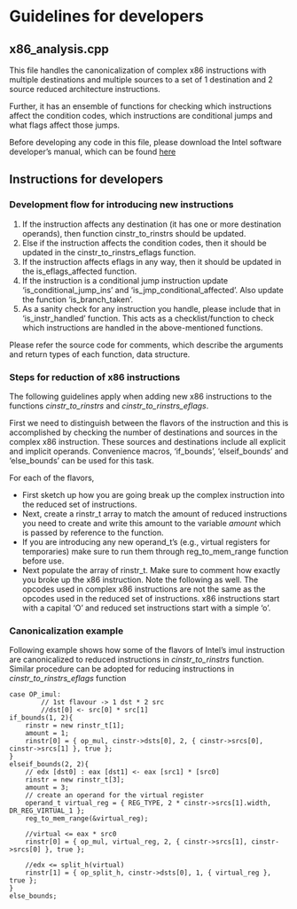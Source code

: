 Guidelines for developers
========================
x86_analysis.cpp
----------------

This file handles the canonicalization of complex x86 instructions with multiple destinations and multiple sources to a set of 1 destination and 2 source reduced architecture instructions.

Further, it has an ensemble of functions for checking which instructions affect the condition codes, which instructions are conditional jumps and what flags affect those jumps.

Before developing any code in this file, please download the Intel software developer’s manual, which can be found [here](http://www.intel.com/content/dam/www/public/us/en/documents/manuals/64-ia-32-architectures-software-developer-instruction-set-reference-manual-325383.pdf)

## Instructions for developers


### Development flow for introducing new instructions

1.	If the instruction affects any destination (it has one or more destination operands), then function cinstr_to_rinstrs should be updated.
2.	Else if the instruction affects the condition codes, then it should be updated in the cinstr_to_rinstrs_eflags function.
3.	If the instruction affects eflags in any way, then it should be updated in the is_eflags_affected function.
4.	If the instruction is a conditional jump instruction update ‘is_conditional_jump_ins’ and ‘is_jmp_conditional_affected’. Also update the function ‘is_branch_taken’.
10.	As a sanity check for any instruction you handle, please include that in ‘is_instr_handled’ function. This acts as a checklist/function to check which instructions are handled in the above-mentioned functions.

Please refer the source code for comments, which describe the arguments and return types of each function, data structure.

### Steps for reduction of x86 instructions

The following guidelines apply when adding new x86 instructions to the functions *cinstr_to_rinstrs* and *cinstr_to_rinstrs_eflags*. 

First we need to distinguish between the flavors of the instruction and this is accomplished by checking the number of destinations and sources in the complex x86 instruction. These sources and destinations include all explicit and implicit operands. Convenience macros, ‘if_bounds’, ‘elseif_bounds’ and ‘else_bounds’ can be used for this task.

For each of the flavors,
*	First sketch up how you are going break up the complex instruction into the reduced set of instructions.
*	Next, create a rinstr_t array to match the amount of reduced instructions you need to create and write this amount to the variable *amount* which is passed by reference to the function.
*	If you are introducing any new operand_t’s (e.g., virtual registers for temporaries) make sure to run them through reg_to_mem_range function before use.
*	Next populate the array of rinstr_t. Make sure to comment how exactly you broke up the x86 instruction.
Note the following as well.
The opcodes used in complex x86 instructions are not the same as the opcodes used in the reduced set of instructions. x86 instructions start with a capital ‘O’ and reduced set instructions start with a simple ‘o’.

### Canonicalization example 

Following example shows how some of the flavors of Intel’s imul instruction are canonicalized to reduced instructions in *cinstr_to_rinstrs* function. Similar procedure can be adopted for reducing instructions in *cinstr_to_rinstrs_eflags* function
 
	case OP_imul:
			// 1st flavour -> 1 dst * 2 src
			//dst[0] <- src[0] * src[1]
	if_bounds(1, 2){
		rinstr = new rinstr_t[1];
		amount = 1;
		rinstr[0] = { op_mul, cinstr->dsts[0], 2, { cinstr->srcs[0], cinstr->srcs[1] }, true };
	}
	elseif_bounds(2, 2){
		// edx [dst0] : eax [dst1] <- eax [src1] * [src0] 
		rinstr = new rinstr_t[3];
		amount = 3;
		// create an operand for the virtual register
		operand_t virtual_reg = { REG_TYPE, 2 * cinstr->srcs[1].width, DR_REG_VIRTUAL_1 };
		reg_to_mem_range(&virtual_reg);

		//virtual <= eax * src0
		rinstr[0] = { op_mul, virtual_reg, 2, { cinstr->srcs[1], cinstr->srcs[0] }, true };

		//edx <= split_h(virtual)
		rinstr[1] = { op_split_h, cinstr->dsts[0], 1, { virtual_reg }, true };
	}
	else_bounds;






